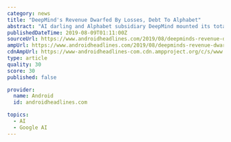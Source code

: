```yaml
---
category: news
title: "DeepMind's Revenue Dwarfed By Losses, Debt To Alphabet"
abstract: "AI darling and Alphabet subsidiary DeepMind mounted its total costs and losses to around £470.2 million through 2018, a stark figure against a backdrop of roughly £1.04 billion in debt to Alphabet and total revenue of around £102.8 million. On a good ..."
publishedDateTime: 2019-08-09T01:11:00Z
sourceUrl: https://www.androidheadlines.com/2019/08/deepminds-revenue-dwarfed-by-losses-debt-to-alphabet.html
ampUrl: https://www.androidheadlines.com/2019/08/deepminds-revenue-dwarfed-by-losses-debt-to-alphabet.html/amp
cdnAmpUrl: https://www-androidheadlines-com.cdn.ampproject.org/c/s/www.androidheadlines.com/2019/08/deepminds-revenue-dwarfed-by-losses-debt-to-alphabet.html/amp
type: article
quality: 30
score: 30
published: false

provider:
  name: Android
  id: androidheadlines.com

topics:
  - AI
  - Google AI
---
```

